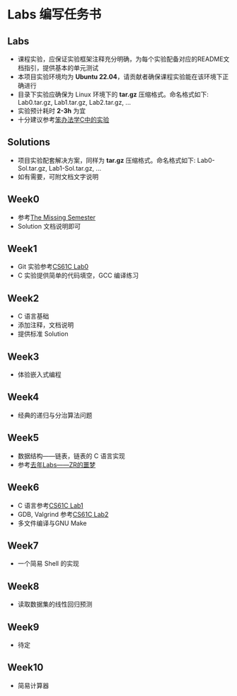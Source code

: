 # Labs 编写任务书

## Labs

- 课程实验，应保证实验框架注释充分明确，为每个实验配备对应的README文档指引，提供基本的单元测试
- 本项目实验环境均为 **Ubuntu 22.04**，请贡献者确保课程实验能在该环境下正确进行
- 目录下实验应确保为 Linux 环境下的 **tar.gz** 压缩格式。命名格式如下: Lab0.tar.gz, Lab1.tar.gz, Lab2.tar.gz, ...
- 实验预计耗时 **2-3h** 为宜
- 十分建议参考[笨办法学C中的实验](https://wizardforcel.gitbooks.io/lcthw/content/)

## Solutions

- 项目实验配套解决方案，同样为 **tar.gz** 压缩格式。命名格式如下: Lab0-Sol.tar.gz, Lab1-Sol.tar.gz, ...
- 如有需要，可附文档文字说明

## Week0

- 参考[The Missing Semester](https://missing.csail.mit.edu/2020/course-shell/)
- Solution 文档说明即可

## Week1

- Git 实验参考[CS61C Lab0](https://cs61c.org/su24/labs/lab00/)
- C 实验提供简单的代码填空，GCC 编译练习

## Week2

- C 语言基础
- 添加注释，文档说明
- 提供标准 Solution

## Week3

- 体验嵌入式编程

## Week4

- 经典的递归与分治算法问题

## Week5

- 数据结构——链表，链表的 C 语言实现
- 参考[去年Labs——ZR的噩梦](https://github.com/E1PsyCongroo/HDU_C_Assignments/tree/main/Assignment2/C12%20Link%20List)

## Week6

- C 语言参考[CS61C Lab1](https://cs61c.org/su24/labs/lab01/)
- GDB, Valgrind 参考[CS61C Lab2](https://cs61c.org/su24/labs/lab02/)
- 多文件编译与GNU Make

## Week7

- 一个简易 Shell 的实现

## Week8

- 读取数据集的线性回归预测

## Week9

- 待定

## Week10

- 简易计算器
